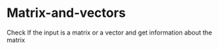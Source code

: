 # Matrix-and-vectors
Check If the input is a matrix or a vector and get information about the matrix
